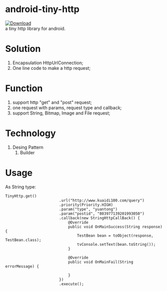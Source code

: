 # android-tiny-http
[![Download](https://api.bintray.com/packages/ddnosh/maven/tinyhttp/images/download.svg) ](https://bintray.com/ddnosh/maven/tinyhttp/_latestVersion)  
a tiny http library for android.

# Solution
1. Encapsulation HttpUrlConnection;
2. One line code to make a http request;

# Function
1. support http "get" and "post" request;
2. one request with params, request type and callback;
3. support String, Bitmap, Image and File request;

# Technology
1. Desing Pattern
    1. Builder

# Usage
As String type:
``` 
TinyHttp.get()
                        .url("http://www.kuaidi100.com/query")
                        .priority(Priority.HIGH)
                        .param("type", "yuantong")
                        .param("postid", "803977139201993050")
                        .callback(new StringHttpCallBack() {
                            @Override
                            public void OnMainSuccess(String response) {
                                TestBean bean = toObject(response, TestBean.class);
                                tvConsole.setText(bean.toString());
                            }

                            @Override
                            public void OnMainFail(String errorMessage) {

                            }
                        })
                        .execute();
```
